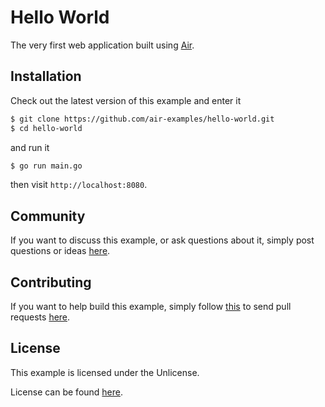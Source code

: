 # Hello World

The very first web application built using [Air](https://github.com/aofei/air).

## Installation

Check out the latest version of this example and enter it

```bash
$ git clone https://github.com/air-examples/hello-world.git
$ cd hello-world
```

and run it

```bash
$ go run main.go
```

then visit `http://localhost:8080`.

## Community

If you want to discuss this example, or ask questions about it, simply post
questions or ideas [here](https://github.com/air-examples/hello-world/issues).

## Contributing

If you want to help build this example, simply follow
[this](https://github.com/air-examples/hello-world/wiki/Contributing) to send
pull requests [here](https://github.com/air-examples/hello-world/pulls).

## License

This example is licensed under the Unlicense.

License can be found [here](LICENSE).
